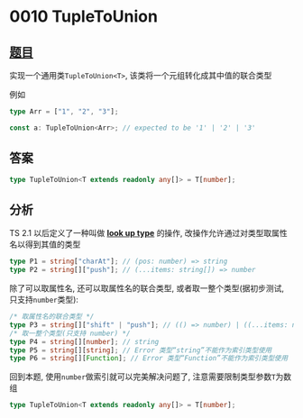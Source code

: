 # 0010 TupleToUnion

## [题目](https://github.com/type-challenges/type-challenges/blob/master/questions/10-medium-tuple-to-union/README.zh-CN.md)

实现一个通用类`TupleToUnion<T>`, 该类将一个元组转化成其中值的联合类型

例如

```ts
type Arr = ["1", "2", "3"];

const a: TupleToUnion<Arr>; // expected to be '1' | '2' | '3'
```

## 答案

```ts
type TupleToUnion<T extends readonly any[]> = T[number];
```

## 分析

TS 2.1 以后定义了一种叫做 **[look up type](https://www.typescriptlang.org/docs/handbook/release-notes/typescript-2-1.html#keyof-and-lookup-types)** 的操作, 改操作允许通过对类型取属性名以得到其值的类型

```ts
type P1 = string["charAt"]; // (pos: number) => string
type P2 = string[]["push"]; // (...items: string[]) => number
```

除了可以取属性名, 还可以取属性名的联合类型, 或者取一整个类型(据初步测试, 只支持`number`类型):

```ts
/* 取属性名的联合类型 */
type P3 = string[]["shift" | "push"]; // (() => number) | ((...items: number[]) => number)
/* 取一整个类型(只支持 number) */
type P4 = string[][number]; // string
type P5 = string[][string]; // Error 类型“string”不能作为索引类型使用
type P6 = string[][Function]; // Error 类型“Function”不能作为索引类型使用
```

回到本题, 使用`number`做索引就可以完美解决问题了, 注意需要限制类型参数`T`为数组

```ts
type TupleToUnion<T extends readonly any[]> = T[number];
```
